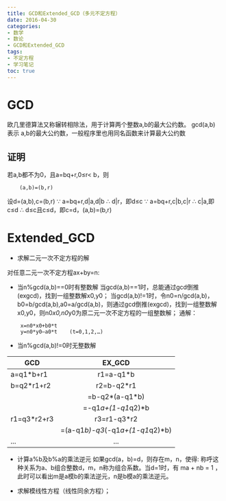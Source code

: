 ```yaml
---
title: GCD和Extended_GCD（多元不定方程）
date: 2016-04-30 
categories:
- 数学
- 数论
- GCD和Extended_GCD
tags:
- 不定方程
- 学习笔记
toc: true
---
```


# GCD

欧几里德算法又称辗转相除法，用于计算两个整数a,b的最大公约数。
gcd(a,b) 表示 a,b的最大公约数，一般程序里也用同名函数来计算最大公约数

## 证明 

若a,b都不为0，且a=bq+r,0≤r< b，则

        (a,b)=(b,r)

设d=(a,b),c=(b,r)
∵ a=bq+r,d|a,d|b
∴ d|r，即d≤c
∵ a=bq+r,c|b,c|r
∴ c|a,即c≤d
∴ d≤c且c≤d，即c=d，(a,b)=(b,r)

# Extended_GCD

* 求解二元一次不定方程的解

对任意二元一次不定方程ax+by=n:
* 当n%gcd(a,b)==0时有整数解
    当gcd(a,b)==1时，总能通过gcd倒推(exgcd)，找到一组整数解x0,y0；
    当gcd(a,b)!=1时，令n0=n/gcd(a,b)，b0=b/gcd(a,b),a0=a/gcd(a,b)，则通过gcd倒推(exgcd)，找到一组整数解x0,y0，则n0*x0,n0*y0为原二元一次不定方程的一组整数解；
    通解：

       x=n0*x0+b0*t
       y=n0*y0–a0*t    (t=0,1,2,…)

* 当n%gcd(a,b)!=0时无整数解

| GCD           | EX_GCD                                  | 
| ------------- |:---------------------------------------:| 
| a=q1*b+r1     | r1=a-q1*b                               | 
| b=q2*r1+r2    | r2=b-q2*r1                              | 
|               |   =b-q2*(a-q1*b)                        | 
|               |   =-q1*a+(1-q1*q2)*b                    | 
| r1=q3*r2+r3   | r3=r1-q3*r2                             | 
|               |   =(a-q1*b)-q3*(-q1*a+(1-q1*q2)*b)      | 
| ...           |   ...                                   | 

* 计算a%b及b%a的乘法逆元
如果gcd(a，b)=d，则存在m，n，使得: 
称呼这种关系为a、b组合整数d，m，n称为组合系数。当d=1时，有 ma + nb = 1 ，此时可以看出m是a模b的乘法逆元，n是b模a的乘法逆元。

* 求解模线性方程（线性同余方程）；
